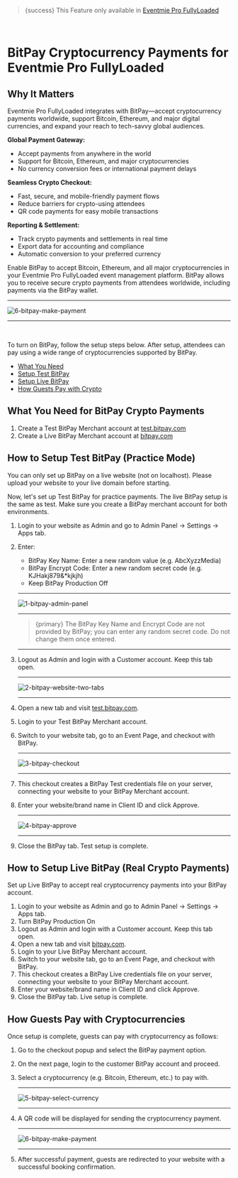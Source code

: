 <!--
Meta Description: Accept Bitcoin, Ethereum, and cryptocurrency payments with BitPay in Eventmie Pro FullyLoaded. Expand your event reach globally, support crypto payments, and attract tech-savvy attendees worldwide.
Meta Keywords: BitPay crypto payments, cryptocurrency ticketing, Eventmie Pro FullyLoaded, Bitcoin payments, Ethereum payments, global event payments, crypto ticketing, event management, Classiebit
-->
> {success} This Feature only available in [Eventmie Pro FullyLoaded](https://classiebit.com/eventmie-pro-fullyloaded)

<br>

# BitPay Cryptocurrency Payments for Eventmie Pro FullyLoaded

## Why It Matters
Eventmie Pro FullyLoaded integrates with BitPay—accept cryptocurrency payments worldwide, support Bitcoin, Ethereum, and major digital currencies, and expand your reach to tech-savvy global audiences.

**Global Payment Gateway:**
- Accept payments from anywhere in the world
- Support for Bitcoin, Ethereum, and major cryptocurrencies
- No currency conversion fees or international payment delays

**Seamless Crypto Checkout:**
- Fast, secure, and mobile-friendly payment flows
- Reduce barriers for crypto-using attendees
- QR code payments for easy mobile transactions

**Reporting & Settlement:**
- Track crypto payments and settlements in real time
- Export data for accounting and compliance
- Automatic conversion to your preferred currency

Enable BitPay to accept Bitcoin, Ethereum, and all major cryptocurrencies in your Eventmie Pro FullyLoaded event management platform. BitPay allows you to receive secure crypto payments from attendees worldwide, including payments via the BitPay wallet.

---

![6-bitpay-make-payment](/images/fullyloaded/6-bitpay-make-payment.webp "6-bitpay-make-payment")

---

<br>

To turn on BitPay, follow the setup steps below. After setup, attendees can pay using a wide range of cryptocurrencies supported by BitPay.

-   [What You Need](#Requirements)
-   [Setup Test BitPay](#Setup-Test-BitPay)
-   [Setup Live BitPay](#Setup-Production-BitPay)
-   [How Guests Pay with Crypto](#Pay-with-Cryptocurrencies)

<a name="Requirements"></a>

## What You Need for BitPay Crypto Payments

1. Create a Test BitPay Merchant account at [test.bitpay.com](https://test.bitpay.com/)
2. Create a Live BitPay Merchant account at [bitpay.com](https://bitpay.com/)

<a name="Setup-Test-BitPay"></a>

## How to Setup Test BitPay (Practice Mode)

You can only set up BitPay on a live website (not on localhost). Please upload your website to your live domain before starting.

Now, let's set up Test BitPay for practice payments. The live BitPay setup is the same as test. Make sure you create a BitPay merchant account for both environments.

1. Login to your website as Admin and go to Admin Panel -> Settings -> Apps tab.
2. Enter:
    - BitPay Key Name: Enter a new random value (e.g. AbcXyzzMedia)
    - BitPay Encrypt Code: Enter a new random secret code (e.g. KJHakj879&*kjkjh)
    - Keep BitPay Production Off

    ***

    ![1-bitpay-admin-panel](/images/fullyloaded/1-bitpay-admin-panel.webp "1-bitpay-admin-panel")

    ***

    > {primary} The BitPay Key Name and Encrypt Code are not provided by BitPay; you can enter any random secret code. Do not change them once entered.

    ***

3. Logout as Admin and login with a Customer account. Keep this tab open.

    ***

    ![2-bitpay-website-two-tabs](/images/fullyloaded/2-bitpay-website-two-tabs.webp "2-bitpay-website-two-tabs")

    ***

4. Open a new tab and visit [test.bitpay.com](https://test.bitpay.com/).
5. Login to your Test BitPay Merchant account.
6. Switch to your website tab, go to an Event Page, and checkout with BitPay.

    ***

    ![3-bitpay-checkout](/images/v2/EventmieProFullyLoadedV2.0/5.3-bitpay-checkout.webp "3-bitpay-checkout")

    ***

7. This checkout creates a BitPay Test credentials file on your server, connecting your website to your BitPay Merchant account.
8. Enter your website/brand name in Client ID and click Approve.

    ***

    ![4-bitpay-approve](/images/fullyloaded/4-bitpay-approve.webp "4-bitpay-approve")

    ***

9. Close the BitPay tab. Test setup is complete.

<a name="Setup-Production-BitPay"></a>

## How to Setup Live BitPay (Real Crypto Payments)

Set up Live BitPay to accept real cryptocurrency payments into your BitPay account.

1. Login to your website as Admin and go to Admin Panel -> Settings -> Apps tab.
2. Turn BitPay Production On
3. Logout as Admin and login with a Customer account. Keep this tab open.
4. Open a new tab and visit [bitpay.com](https://bitpay.com/).
5. Login to your Live BitPay Merchant account.
6. Switch to your website tab, go to an Event Page, and checkout with BitPay.
7. This checkout creates a BitPay Live credentials file on your server, connecting your website to your BitPay Merchant account.
8. Enter your website/brand name in Client ID and click Approve.
9. Close the BitPay tab. Live setup is complete.

<a name="Pay-with-Cryptocurrencies"></a>

## How Guests Pay with Cryptocurrencies

Once setup is complete, guests can pay with cryptocurrency as follows:

1. Go to the checkout popup and select the BitPay payment option.
2. On the next page, login to the customer BitPay account and proceed.
3. Select a cryptocurrency (e.g. Bitcoin, Ethereum, etc.) to pay with.

    ***

    ![5-bitpay-select-currency](/images/fullyloaded/5-bitpay-select-currency.webp "5-bitpay-select-currency")

    ***

4. A QR code will be displayed for sending the cryptocurrency payment.

    ***

    ![6-bitpay-make-payment](/images/fullyloaded/6-bitpay-make-payment.webp "6-bitpay-make-payment")

    ***

5. After successful payment, guests are redirected to your website with a successful booking confirmation. 
